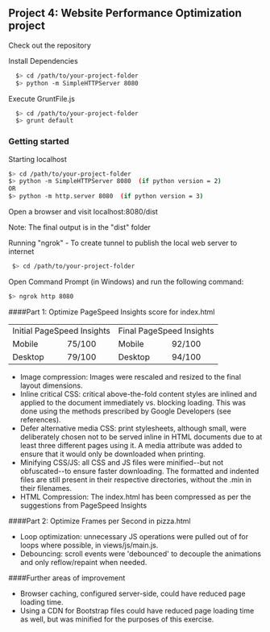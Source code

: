 ## Project 4: Website Performance Optimization project



Check out the repository

Install Dependencies

```bash
  $> cd /path/to/your-project-folder
  $> python -m SimpleHTTPServer 8080
  ```

Execute GruntFile.js
  
```bash
  $> cd /path/to/your-project-folder
  $> grunt default 
  ```

### Getting started


Starting localhost

  ```bash
  $> cd /path/to/your-project-folder
  $> python -m SimpleHTTPServer 8080  (if python version = 2)
  OR
  $> python -m http.server 8080  (if python version = 3)
  ```

Open a browser and visit localhost:8080/dist

Note: The final output is in the "dist" folder

Running "ngrok" - To create tunnel to publish the local web server to internet

``` bash
 $> cd /path/to/your-project-folder  
 ```

Open Command Prompt (in Windows) and run the following command:
   
   ``` bash
   $> ngrok http 8080  
   ```

####Part 1: Optimize PageSpeed Insights score for index.html

<table style="border-collapse: collapse">
<tr>
    <td colspan="2">Initial PageSpeed Insights</td>
    <td colspan="2">Final PageSpeed Insights</td>
</tr>
<tr>
    <td>Mobile</td>
    <td>75/100</td>
    <td>Mobile</td>
    <td class="finalValue">92/100</td>
</tr>
<tr>
    <td>Desktop</td>
    <td>79/100</td>
    <td>Desktop</td>
    <td class="finalValue">94/100</td>
</tr>
</table>


<ul>
<li>Image compression: Images were rescaled and resized to the final layout dimensions.</li>
<li>Inline critical CSS: critical above-the-fold content styles are inlined and applied to the document immediately vs. blocking loading. This was done using the methods prescribed by Google Developers (see references).</li>
<li>Defer alternative media CSS: print stylesheets, although small, were deliberately chosen not to be served inline in HTML documents due to at least three different pages using it. A media attribute was added to ensure that it would only be downloaded when printing.</li>
<li>Minifying CSS/JS: all CSS and JS files were minified--but not obfuscated--to ensure faster downloading. The formatted and indented files are still present in their respective directories, without the .min in their filenames.</li>
<li>HTML Compression: The index.html has been compressed as per the suggestions from PageSpeed Insights
</ul>

####Part 2: Optimize Frames per Second in pizza.html

<ul>
<li>Loop optimization: unnecessary JS operations were pulled out of for loops where possible, in views/js/main.js.</li>
<li>Debouncing: scroll events were 'debounced' to decouple the animations and only reflow/repaint when needed.</li>
</ul>


####Further areas of improvement

<ul>
<li>Browser caching, configured server-side, could have reduced page loading time.</li>
<li>Using a CDN for Bootstrap files could have reduced page loading time as well, but was minified for the purposes of this exercise.</li>
</ul>


